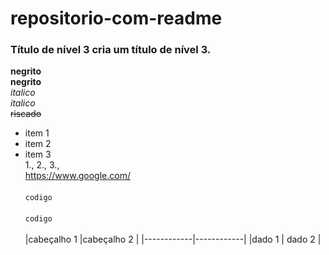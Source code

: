 # repositorio-com-readme
   
   ### Título de nível 3 cria um título de nível 3.

**negrito**
<br>
__negrito__
<br>
*italico*
<br>
_italico_
<br>
~~riscado~~
<br>
* item 1
* item 2
* item 3
  <br>
1.,
  2.,
  3.,
  <br>
  <https://www.google.com/>
  <br><br>
  `codigo`
  <br><br>
  ```codigo```
  <br><br>
  |cabeçalho 1 |cabeçalho 2 |
  |------------|------------|
  |dado 1      | dado 2     |

  
  
